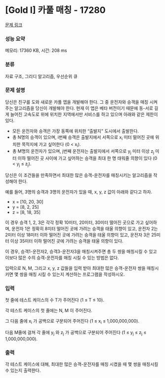 # [Gold I] 카풀 매칭 - 17280 

[문제 링크](https://www.acmicpc.net/problem/17280) 

### 성능 요약

메모리: 17360 KB, 시간: 208 ms

### 분류

자료 구조, 그리디 알고리즘, 우선순위 큐

### 문제 설명

<p>당신은 친구를 도와 새로운 카풀 앱을 개발해야 한다. 그 중 운전자와 승객을 매칭 시켜주는 알고리즘을 당신이 개발해야 한다. 현재 이 앱은 베타 버전이기 때문에 동-서로 길게 늘어진 고속도로 위에 위치한 지역에서만 서비스를 하고 있으며 아래와 같은 제한이 있다. </p>

<ul>
	<li>모든 운전자와 승객은 가장 동쪽에 위치한 “출발지" 도시에서 출발한다.</li>
	<li>총 N명의 승객이 있으며, i번째 승객은 출발지에서 서쪽으로 x<sub>i</sub> 미터 떨어진 곳에 위치한 목적지에 가고 싶어한다 (0 < x<sub>i</sub>).</li>
	<li>총 M명의 운전자가 있으며, j번째 운전자는 출발지에서 서쪽으로 y<sub>j</sub> 미터 이상 z<sub>j</sub> 미터 이하 떨어진 곳 사이에 가고 싶어하는 승객을 최대 한 명 태워줄 의향이 있다 (0 < y<sub>j</sub> ≤ z<sub>j</sub>). </li>
</ul>

<p>당신은 이 조건들을 만족하면서 최대한 많은 승객-운전자를 매칭시키는 알고리즘을 작성해야 한다.</p>

<p>예를 들어, 3명의 승객과 3명의 운전자가 있을 때, x, y, z 값이 아래와 같다고 하자.</p>

<ul>
	<li>x = [10, 20, 30]</li>
	<li>y = [8, 2, 25]</li>
	<li>z = [8, 18, 35]</li>
</ul>

<p>이 경우 승객 1, 2, 3은 각각 정확 10미터, 20미터, 30미터 떨어진 곳으로 가고 싶어하며, 운전자 1은 정확히 8미터 떨어진 곳에 가려는 승객을 태울 의향이 있고,  운전자 2는 2미터 이상 18미터 이하 떨어진 곳에 가려는 승객을 태울 의향이 있고, 운전자 3은 25미터 이상 35미터 이하 떨어진 곳에 가려는 승객을 태울 의향이 있다.</p>

<p>이 경우, 승객1-운전자2, 승객3-운전자3을 매칭시켜주면 총 두 쌍을 매칭시킬 수 있고 이보다 많은 수의 승객-운전자를 매칭 시킬 수 있는 방법은 없다.</p>

<p>입력으로 N, M, 그리고 x, y, z 값들을 입력 받아 최대한 많은 승객-운전자 쌍을 매칭시키면 몇 쌍을 매칭 시킬 수 있는지 계산하는 프로그램을 작성하시오.</p>

### 입력 

 <p>첫 줄에 테스트 케이스의 수 T가 주어진다 (1 ≤ T ≤ 10).</p>

<p>각 테스트 케이스의 첫 줄에는 N, M 이 주어진다.</p>

<p>그 다음 줄에 x<sub>i</sub> 가 공백으로 구분되어 주어진다 (1 ≤ x<sub>i</sub> ≤ 1,000,000,000).</p>

<p>다음 M줄에 걸쳐 각 줄에 y<sub>j</sub> 와 z<sub>j</sub> 가 공백으로 구분되어 주어진다 (1 ≤ y<sub>j</sub> ≤ z<sub>j</sub> ≤ 1,000,000,000).</p>

### 출력 

 <p>각 테스트 케이스에 대해, 최대한 많은 승객-운전자를 매칭 시켰을 때 몇 쌍을 매칭시킬 수 있는지 출력한다.</p>

